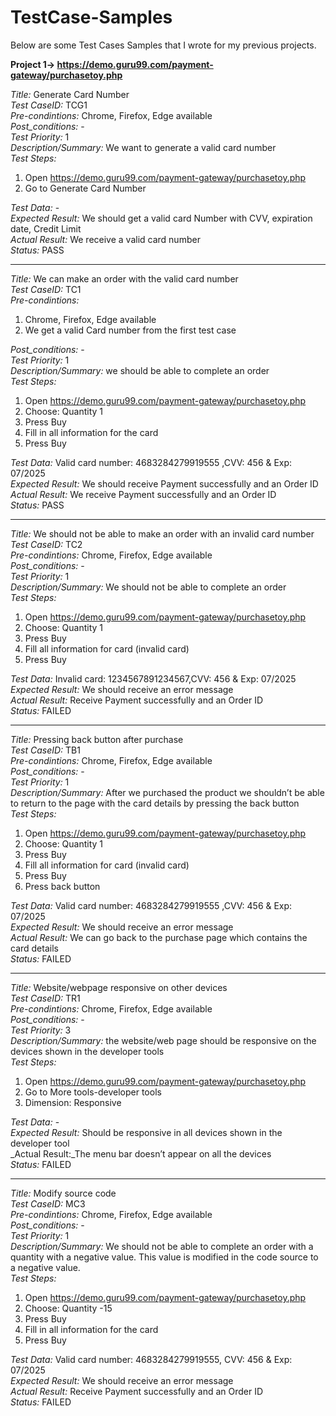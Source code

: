 # TestCase-Samples

Below are some Test Cases Samples that I wrote for my previous projects.

**Project 1-> https://demo.guru99.com/payment-gateway/purchasetoy.php**

_Title:_ Generate Card Number <br/>
_Test CaseID:_ TCG1 <br/>
_Pre-condintions:_ Chrome, Firefox, Edge available <br/>
_Post_conditions:_ - <br/>
_Test Priority:_ 1 <br/>
_Description/Summary:_ We want to generate a valid card number <br/>
_Test Steps:_ <br/> 
1. Open https://demo.guru99.com/payment-gateway/purchasetoy.php 
2. Go to Generate Card Number 


_Test Data:_ - <br/>
_Expected Result:_ We should get a valid card Number with CVV, expiration date, Credit Limit <br/>
_Actual Result:_ We receive a valid card number <br/>
_Status:_ PASS <br/>

___

_Title:_ We can make an order with the valid card number <br/>
_Test CaseID:_ TC1 <br/>
_Pre-condintions:_ <br/>
1. Chrome, Firefox, Edge available <br/>
2. We get a valid Card number from the first test case <br/>

_Post_conditions:_ - <br/>
_Test Priority:_ 1 <br/>
_Description/Summary:_ we should be able to complete an order <br/>
_Test Steps:_ <br/>
1. Open https://demo.guru99.com/payment-gateway/purchasetoy.php <br/>
2. Choose: Quantity 1 <br/>
3. Press Buy <br/>
4. Fill in all information for the card <br/>
5. Press Buy <br/>

_Test Data:_ Valid card number:  4683284279919555 ,CVV: 456 & Exp: 07/2025 <br/>
_Expected Result:_ We should receive Payment successfully and an Order ID <br/>
_Actual Result:_ We receive Payment successfully and an Order ID <br/>
_Status:_ PASS <br/>

___

_Title:_ We should not be able to  make an order with an invalid card number <br/>
_Test CaseID:_ TC2 <br/>
_Pre-condintions:_ Chrome, Firefox, Edge available <br/>
_Post_conditions:_ - <br/>
_Test Priority:_ 1 <br/>
_Description/Summary:_ We should not be able to complete an order <br/>
_Test Steps:_ <br/>
1. Open https://demo.guru99.com/payment-gateway/purchasetoy.php <br/>
2. Choose: Quantity 1 <br/>
3. Press Buy <br/>
4. Fill all information for card (invalid card) <br/>
5. Press Buy <br/>

_Test Data:_ Invalid card: 1234567891234567,CVV: 456 & Exp: 07/2025 <br/>
_Expected Result:_ We should receive an error message <br/>
_Actual Result:_ Receive Payment successfully and an Order ID <br/>
_Status:_ FAILED <br/>

___

_Title:_ Pressing back button after purchase <br/>
_Test CaseID:_ TB1 <br/>
_Pre-condintions:_ Chrome, Firefox, Edge available <br/>
_Post_conditions:_ - <br/>
_Test Priority:_ 1 <br/>
_Description/Summary:_ After we purchased the product we shouldn’t be able  to return to the page with the card details by pressing the back button <br/>
_Test Steps:_ <br/>
1. Open https://demo.guru99.com/payment-gateway/purchasetoy.php 
2. Choose: Quantity 1
3. Press Buy
4. Fill all information for card (invalid card)
5. Press Buy
6. Press back button

_Test Data:_ Valid card number:  4683284279919555 ,CVV: 456 & Exp: 07/2025 <br/>
_Expected Result:_ We should receive an error message <br/>
_Actual Result:_ We can go back to the purchase page which contains the card details <br/>
_Status:_ FAILED <br/>

___

_Title:_ Website/webpage responsive on other devices <br/>
_Test CaseID:_ TR1 <br/>
_Pre-condintions:_ Chrome, Firefox, Edge available <br/>
_Post_conditions:_ - <br/>
_Test Priority:_ 3 <br/>
_Description/Summary:_ the website/web page should be responsive on the devices shown in the developer tools <br/>
_Test Steps:_ <br/>
1. Open https://demo.guru99.com/payment-gateway/purchasetoy.php
2. Go to More tools-developer tools
3. Dimension: Responsive

_Test Data:_ - <br/>
_Expected Result:_ Should be responsive in all devices shown in the developer tool <br/>
_Actual Result:_The menu bar doesn’t appear on all the devices <br/>
_Status:_ FAILED <br/>

___

_Title:_ Modify source code <br/>
_Test CaseID:_ MC3 <br/>
_Pre-condintions:_ Chrome, Firefox, Edge available <br/>
_Post_conditions:_ - <br/>
_Test Priority:_ 1 <br/>
_Description/Summary:_ We should not be able to complete an order with a quantity with a negative value. This value is modified in the code source to a negative value. <br/>
_Test Steps:_ <br/>
1. Open https://demo.guru99.com/payment-gateway/purchasetoy.php
2. Choose: Quantity -15
3. Press Buy
4. Fill in all information for the card
5. Press Buy

_Test Data:_ Valid card number:  4683284279919555, CVV: 456 & Exp: 07/2025 <br/>
_Expected Result:_ We should receive an error message <br/>
_Actual Result:_ Receive Payment successfully and an Order ID <br/>
_Status:_ FAILED 
 





